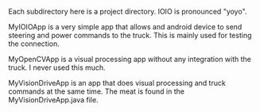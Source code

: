 Each subdirectory here is a project directory. IOIO is pronounced "yoyo".

MyIOIOApp is a very simple app that allows and android device to send steering and power commands to the truck. This is mainly used for testing the connection.

MyOpenCVApp is a visual processing app without any integration with the truck. I never used this much.

MyVisionDriveApp is an app that does visual processing and truck commands at the same time. The meat is found in the MyVisionDriveApp.java file.
